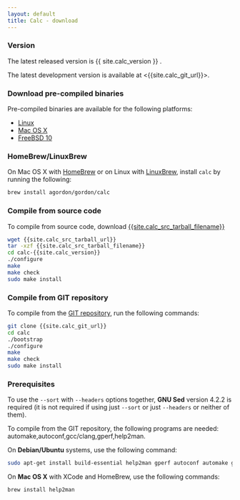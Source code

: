 ```yaml
---
layout: default
title: Calc - download
---
```


### Version

The latest released version is {{ site.calc_version }} .

The latest development version is available at <{{site.calc_git_url}}>.

### Download pre-compiled binaries

Pre-compiled binaries are available for the following platforms:

* [Linux]({{site.calc_bin_linux_url}})
* [Mac OS X]({{site.calc_bin_macosx_url}})
* [FreeBSD 10]({{site.calc_bin_freebsd_url}})

### HomeBrew/LinuxBrew

On Mac OS X with [HomeBrew](http://brew.sh/) or on Linux with [LinuxBrew](https://github.com/Homebrew/linuxbrew/), install `calc` by running the following:

```sh
brew install agordon/gordon/calc
```

### Compile from source code

To compile from source code, download [{{site.calc_src_tarball_filename}}]({{site.calc_src_tarball_url}})

```sh
wget {{site.calc_src_tarball_url}}
tar -xzf {{site.calc_src_tarball_filename}}
cd calc-{{site.calc_version}}
./configure
make
make check
sudo make install
```

### Compile from GIT repository

To compile from the [GIT repository]({{site.calc_git_url}}), run the following commands:

```sh
git clone {{site.calc_git_url}}
cd calc
./bootstrap
./configure
make
make check
sudo make install
```

### Prerequisites

To use the `--sort` with `--headers` options together, **GNU Sed** version 4.2.2 is required (it is not required if using just `--sort` or just `--headers` or neither of them).

To compile from the GIT repository, the following programs are needed: automake,autoconf,gcc/clang,gperf,help2man.

On **Debian/Ubuntu** systems, use the following command:

```sh
sudo apt-get install build-essential help2man gperf autoconf automake gettext
```

On **Mac OS X** with XCode and HomeBrew, use the following commands:

```sh
brew install help2man
```

